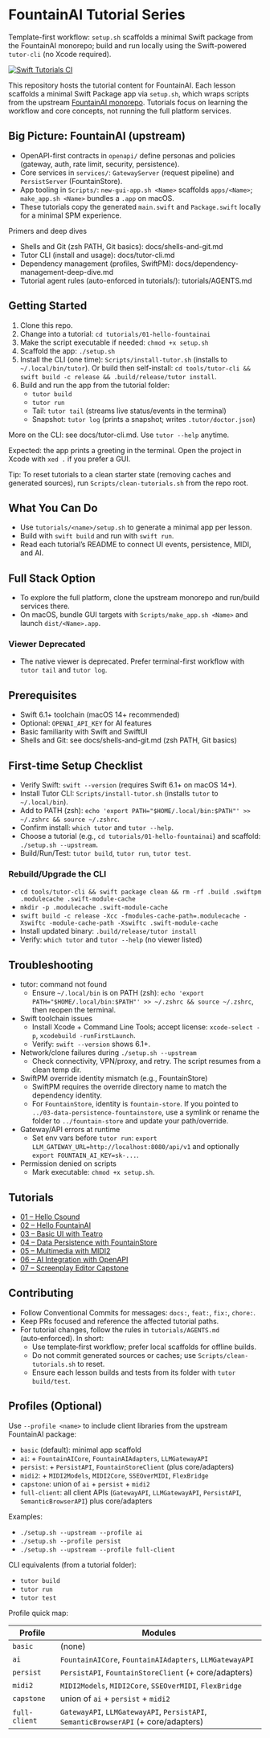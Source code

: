 # FountainAI Tutorial Series

Template-first workflow: `setup.sh` scaffolds a minimal Swift package from the FountainAI monorepo; build and run locally using the Swift-powered `tutor-cli` (no Xcode required).

[![Swift Tutorials CI](https://github.com/Fountain-Coach/tutor/actions/workflows/swift-ci.yml/badge.svg)](https://github.com/Fountain-Coach/tutor/actions/workflows/swift-ci.yml)

This repository hosts the tutorial content for FountainAI. Each lesson scaffolds a minimal Swift Package app via `setup.sh`, which wraps scripts from the upstream [FountainAI monorepo](https://github.com/Fountain-Coach/the-fountainai). Tutorials focus on learning the workflow and core concepts, not running the full platform services.

## Big Picture: FountainAI (upstream)
- OpenAPI-first contracts in `openapi/` define personas and policies (gateway, auth, rate limit, security, persistence).
- Core services in `services/`: `GatewayServer` (request pipeline) and `PersistServer` (FountainStore).
- App tooling in `Scripts/`: `new-gui-app.sh <Name>` scaffolds `apps/<Name>`; `make_app.sh <Name>` bundles a `.app` on macOS.
- These tutorials copy the generated `main.swift` and `Package.swift` locally for a minimal SPM experience.

Primers and deep dives
- Shells and Git (zsh PATH, Git basics): docs/shells-and-git.md
- Tutor CLI (install and usage): docs/tutor-cli.md
- Dependency management (profiles, SwiftPM): docs/dependency-management-deep-dive.md
- Tutorial agent rules (auto-enforced in tutorials/): tutorials/AGENTS.md

## Getting Started

1. Clone this repo.
2. Change into a tutorial: `cd tutorials/01-hello-fountainai`
3. Make the script executable if needed: `chmod +x setup.sh`
4. Scaffold the app: `./setup.sh`
5. Install the CLI (one time): `Scripts/install-tutor.sh` (installs to `~/.local/bin/tutor`). Or build then self-install: `cd tools/tutor-cli && swift build -c release && .build/release/tutor install`.
6. Build and run the app from the tutorial folder:
   - `tutor build`
   - `tutor run`
   - Tail: `tutor tail` (streams live status/events in the terminal)
   - Snapshot: `tutor log` (prints a snapshot; writes `.tutor/doctor.json`)

More on the CLI: see docs/tutor-cli.md. Use `tutor --help` anytime.

Expected: the app prints a greeting in the terminal. Open the project in Xcode with `xed .` if you prefer a GUI.

Tip: To reset tutorials to a clean starter state (removing caches and generated sources), run `Scripts/clean-tutorials.sh` from the repo root.

## What You Can Do

- Use `tutorials/<name>/setup.sh` to generate a minimal app per lesson.
- Build with `swift build` and run with `swift run`.
- Read each tutorial’s README to connect UI events, persistence, MIDI, and AI.

## Full Stack Option

- To explore the full platform, clone the upstream monorepo and run/build services there.
- On macOS, bundle GUI targets with `Scripts/make_app.sh <Name>` and launch `dist/<Name>.app`.

### Viewer Deprecated

- The native viewer is deprecated. Prefer terminal-first workflow with `tutor tail` and `tutor log`.

## Prerequisites

- Swift 6.1+ toolchain (macOS 14+ recommended)
- Optional: `OPENAI_API_KEY` for AI features
- Basic familiarity with Swift and SwiftUI
- Shells and Git: see docs/shells-and-git.md (zsh PATH, Git basics)

## First-time Setup Checklist

- Verify Swift: `swift --version` (requires Swift 6.1+ on macOS 14+).
- Install Tutor CLI: `Scripts/install-tutor.sh` (installs `tutor` to `~/.local/bin`).
- Add to PATH (zsh): `echo 'export PATH="$HOME/.local/bin:$PATH"' >> ~/.zshrc && source ~/.zshrc`.
- Confirm install: `which tutor` and `tutor --help`.
- Choose a tutorial (e.g., `cd tutorials/01-hello-fountainai`) and scaffold: `./setup.sh --upstream`.
- Build/Run/Test: `tutor build`, `tutor run`, `tutor test`.

### Rebuild/Upgrade the CLI

- `cd tools/tutor-cli && swift package clean && rm -rf .build .swiftpm .modulecache .swift-module-cache`
- `mkdir -p .modulecache .swift-module-cache`
- `swift build -c release -Xcc -fmodules-cache-path=.modulecache -Xswiftc -module-cache-path -Xswiftc .swift-module-cache`
- Install updated binary: `.build/release/tutor install`
- Verify: `which tutor` and `tutor --help` (no viewer listed)

## Troubleshooting

- tutor: command not found
  - Ensure `~/.local/bin` is on PATH (zsh): `echo 'export PATH="$HOME/.local/bin:$PATH"' >> ~/.zshrc && source ~/.zshrc`, then reopen the terminal.
- Swift toolchain issues
  - Install Xcode + Command Line Tools; accept license: `xcode-select -p`, `xcodebuild -runFirstLaunch`.
  - Verify: `swift --version` shows 6.1+.
- Network/clone failures during `./setup.sh --upstream`
  - Check connectivity, VPN/proxy, and retry. The script resumes from a clean temp dir.
- SwiftPM override identity mismatch (e.g., FountainStore)
  - SwiftPM requires the override directory name to match the dependency identity.
  - For `FountainStore`, identity is `fountain-store`. If you pointed to `../03-data-persistence-fountainstore`, use a symlink or rename the folder to `../fountain-store` and update your path/override.
- Gateway/API errors at runtime
  - Set env vars before `tutor run`: `export LLM_GATEWAY_URL=http://localhost:8080/api/v1` and optionally `export FOUNTAIN_AI_KEY=sk-...`.
- Permission denied on scripts
  - Mark executable: `chmod +x setup.sh`.

## Tutorials

- [01 – Hello Csound](tutorials/01-hello-csound/README.md)
- [02 – Hello FountainAI](tutorials/01-hello-fountainai/README.md)
- [03 – Basic UI with Teatro](tutorials/02-basic-ui-teatro/README.md)
- [04 – Data Persistence with FountainStore](tutorials/03-data-persistence-fountainstore/README.md)
- [05 – Multimedia with MIDI2](tutorials/04-multimedia-midi2/README.md)
- [06 – AI Integration with OpenAPI](tutorials/05-ai-integration-openapi/README.md)
- [07 – Screenplay Editor Capstone](tutorials/06-screenplay-editor-capstone/README.md)

## Contributing

- Follow Conventional Commits for messages: `docs:`, `feat:`, `fix:`, `chore:`.
- Keep PRs focused and reference the affected tutorial paths.
- For tutorial changes, follow the rules in `tutorials/AGENTS.md` (auto‑enforced). In short:
  - Use template‑first workflow; prefer local scaffolds for offline builds.
  - Do not commit generated sources or caches; use `Scripts/clean-tutorials.sh` to reset.
  - Ensure each lesson builds and tests from its folder with `tutor build/test`.
## Profiles (Optional)

Use `--profile <name>` to include client libraries from the upstream FountainAI package:

- `basic` (default): minimal app scaffold
- `ai`: + `FountainAICore`, `FountainAIAdapters`, `LLMGatewayAPI`
- `persist`: + `PersistAPI`, `FountainStoreClient` (plus core/adapters)
- `midi2`: + `MIDI2Models`, `MIDI2Core`, `SSEOverMIDI`, `FlexBridge`
- `capstone`: union of `ai` + `persist` + `midi2`
- `full-client`: all client APIs (`GatewayAPI`, `LLMGatewayAPI`, `PersistAPI`, `SemanticBrowserAPI`) plus core/adapters

Examples:
- `./setup.sh --upstream --profile ai`
- `./setup.sh --profile persist`
- `./setup.sh --upstream --profile full-client`

CLI equivalents (from a tutorial folder):
- `tutor build`
- `tutor run`
- `tutor test`

Profile quick map:

| Profile      | Modules |
|--------------|---------|
| `basic`      | (none) |
| `ai`         | `FountainAICore`, `FountainAIAdapters`, `LLMGatewayAPI` |
| `persist`    | `PersistAPI`, `FountainStoreClient` (+ core/adapters) |
| `midi2`      | `MIDI2Models`, `MIDI2Core`, `SSEOverMIDI`, `FlexBridge` |
| `capstone`   | union of `ai` + `persist` + `midi2` |
| `full-client`| `GatewayAPI`, `LLMGatewayAPI`, `PersistAPI`, `SemanticBrowserAPI` (+ core/adapters) |
